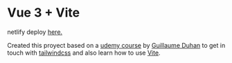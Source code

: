 # Vue 3 + Vite
netlify deploy <a href="https://tubular-swan-510b4c.netlify.app/" target="_blanc">here.</a>

Created this proyect based on a <a href="https://www.udemy.com/course/vue-tailwindcss/" title="udemy">udemy course</a> by <a href="https://github.com/guillaumeduhan" target="_blanc" title="Guillaume's github">Guillaume Duhan</a> to get in touch with <a href="https://tailwindcss.com/" target="_blanc" title="Tailwind webpage">tailwindcss</a> and also learn how to use <a href="https://vitejs.dev/" target="_blanc" title="Vite webpage">Vite</a>.
